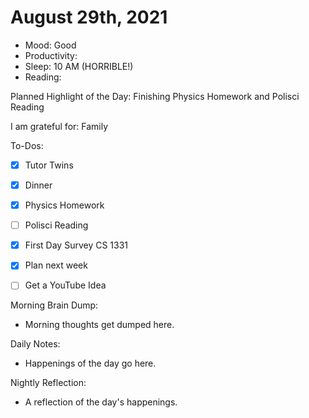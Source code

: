 # August 29th, 2021

- Mood: Good
- Productivity: 
- Sleep: 10 AM (HORRIBLE!)
- Reading: 

Planned Highlight of the Day: Finishing Physics Homework and Polisci Reading

I am grateful for: Family

To-Dos:
- [x] Tutor Twins
- [x] Dinner
- [x] Physics Homework
- [ ] Polisci Reading
- [x] First Day Survey CS 1331
- [x] Plan next week
- [ ] Get a YouTube Idea


Morning Brain Dump:
- Morning thoughts get dumped here.

Daily Notes:
- Happenings of the day go here.


Nightly Reflection: 
- A reflection of the day's happenings.





